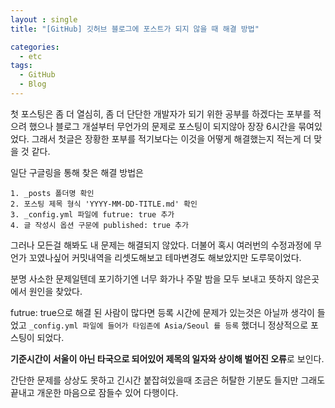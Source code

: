 ```yaml
---
layout : single
title: "[GitHub] 깃허브 블로그에 포스트가 되지 않을 때 해결 방법"

categories:
  - etc
tags:
  - GitHub
  - Blog
---
```


첫 포스팅은 좀 더 열심히, 좀 더 단단한 개발자가 되기 위한 공부를 하겠다는 포부를 적으려 했으나
블로그 개설부터 무언가의 문제로 포스팅이 되지않아 장장 6시간을 묶여있었다.
그래서 첫글은 장황한 포부를 적기보다는 이것을 어떻게 해결했는지 적는게 더 맞을 것 같다. 

일단 구글링을 통해 찾은 해결 방법은

```
1. _posts 폴더명 확인
2. 포스팅 제목 형식 'YYYY-MM-DD-TITLE.md' 확인
3. _config.yml 파일에 futrue: true 추가
4. 글 작성시 옵션 구문에 published: true 추가
```

그러나 모든걸 해봐도 내 문제는 해결되지 않았다.
더불어 혹시 여러번의 수정과정에 무언가 꼬였나싶어 커밋내역을 리셋도해보고 테마변경도 해보았지만 도루묵이었다.

분명 사소한 문제일텐데 포기하기엔 너무 화가나 주말 밤을 모두 보내고
뜻하지 않은곳에서 원인을 찾았다.

futrue: true으로 해결 된 사람이 많다면 등록 시간에 문제가 있는것은 아닐까 생각이 들었고
```_config.yml 파일에 들어가 타임존에 Asia/Seoul 를 등록```
했더니 정상적으로 포스팅이 되었다.

**기준시간이 서울이 아닌 타국으로 되어있어 제목의 일자와 상이해 벌어진 오류**로 보인다.   

간단한 문제를 상상도 못하고 긴시간 붙잡혀있을때 조금은 허탈한 기분도 들지만
그래도 끝내고 개운한 마음으로 잠들수 있어 다행이다.
